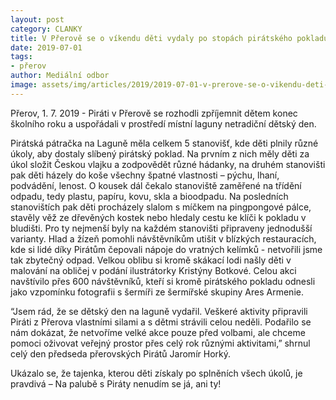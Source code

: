 ```yaml
---
layout: post
category: CLANKY
title: V Přerově se o víkendu děti vydaly po stopách pirátského pokladu
date: 2019-07-01
tags: 
- přerov
author: Mediální odbor
image: assets/img/articles/2019/2019-07-01-v-prerove-se-o-vikendu-deti-vydaly-po-stopach-piratskeho-pokladu.jpg  #751x422 pixelu
---
```


Přerov, 1. 7. 2019 - Piráti v Přerově se rozhodli zpříjemnit dětem konec školního roku a uspořádali v prostředí místní laguny netradiční dětský den.

Pirátská pátračka na Laguně měla celkem 5 stanovišť, kde děti plnily různé úkoly, aby dostaly slíbený pirátský poklad. Na prvním z nich měly děti za úkol složit Českou vlajku a zodpovědět různé hádanky, na druhém stanovišti pak děti házely do koše všechny špatné vlastnosti – pýchu, lhaní, podvádění, lenost. O kousek dál čekalo stanoviště zaměřené na třídění odpadu, tedy plastu, papíru, kovu, skla a bioodpadu. Na posledních stanovištích pak děti procházely slalom s míčkem na pingpongové pálce, stavěly věž ze dřevěných kostek nebo hledaly cestu ke klíči k pokladu v bludišti. Pro ty nejmenší byly na každém stanovišti připraveny jednodušší varianty. Hlad a žízeň pomohli návštěvníkům utišit v blízkých restauracích, kde si lidé díky Pirátům čepovali nápoje do vratných kelímků ­- netvořili jsme tak zbytečný odpad. Velkou oblibu si kromě skákací lodi našly děti v malování na obličej v podání ilustrátorky Kristýny Botkové. Celou akci navštívilo přes 600 návštěvníků, kteří si kromě pirátského pokladu odnesli jako vzpomínku fotografii s šermíři ze šermířské skupiny Ares Armenie.

“Jsem rád, že se dětský den na laguně vydařil. Veškeré aktivity připravili Piráti z Přerova vlastními silami a s dětmi strávili celou neděli. Podařilo se nám dokázat, že netvoříme velké akce pouze před volbami, ale chceme pomoci oživovat veřejný prostor přes celý rok různými aktivitami,” shrnul celý den předseda přerovských Pirátů Jaromír Horký. 

Ukázalo se, že tajenka, kterou děti získaly po splněních všech úkolů, je pravdivá – Na palubě s Piráty nenudím se já, ani ty!
